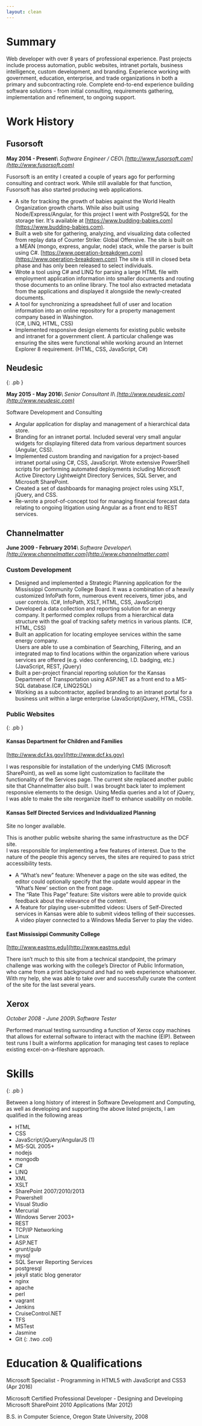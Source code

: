 ```yaml
---
layout: clean
---
```


# Summary #

Web developer with over 8 years of professional experience.  Past projects include
process automation, public websites, intranet portals, business intelligence, custom
development, and branding.  Experience working with government, education, enterprise,
and trade organizations in both a primary and subcontracting role. Complete end-to-end
experience building software solutions - from initial consulting, requirements gathering,
implementation and refinement, to ongoing support.

# Work History #

## Fusorsoft ##

**May 2014 - Present**\\
*Software Engineer / CEO*\\
*[http://www.fusorsoft.com](http://www.fusorsoft.com)*


Fusorsoft is an entity I created a couple of years ago for performing consulting
and contract work.  While still available for that function, Fusorsoft has also
started producing web applications.

* A site for tracking the growth of babies against the World Health Organization
  growth charts. While also built using Node/Express/Angular, for this project I
  went with PostgreSQL for the storage tier.  It&apos;s available at [https://www.budding-babies.com](https://www.budding-babies.com).
* Built a web site for gathering, analyzing, and visualizing data collected from
  replay data of Counter Strike: Global Offensive. The site is built on a MEAN (mongo,
  express, angular, node) stack, while the parser is built using C#. [https://www.operation-breakdown.com](https://www.operation-breakdown.com) The
  site is still in closed beta phase and has only been released to select individuals.
* Wrote a tool using C# and LINQ for parsing a large HTML file with employment
  application information into smaller documents and routing those documents to
  an online library. The tool also extracted metadata from the applications and
  displayed it alongside the newly-created documents.
* A tool for synchronizing a spreadsheet full of user and location information into
  an online repository for a property management company based in Washington.  
  (C#, LINQ, HTML, CSS)
* Implemented responsive design elements for existing public website and intranet
  for a government client.  A particular challenge was ensuring the sites were
  functional while working around an Internet Explorer 8 requirement.
  (HTML, CSS, JavaScript, C#)


## Neudesic ##
{: .pb }

**May 2015 - May 2016**\\
*Senior Consultant II*\\
*[http://www.neudesic.com](http://www.neudesic.com)*

Software Development and Consulting

* Angular application for display and management of a hierarchical data store.
* Branding for an intranet portal.  Included several very small angular widgets
  for displaying filtered data from various department sources (Angular, CSS).
* Implemented custom branding and navigation for a project-based intranet portal
  using C#, CSS, JavaScript. Wrote extensive PowerShell scripts for performing
  automated deployments including Microsoft Active Directory Lightweight Directory
  Services, SQL Server, and Microsoft SharePoint.
* Created a set of dashboards for managing project roles using XSLT, jQuery, and
  CSS.
* Re-wrote a proof-of-concept tool for managing financial forecast data relating
  to ongoing litigation using Angular as a front end to REST services.


## Channelmatter ##

**June 2009 - February 2014**\\
*Software Developer*\\
*[http://www.channelmatter.com](http://www.channelmatter.com)*

### Custom Development ###

* Designed and implemented a Strategic Planning application for the Mississippi
  Community College Board.  It was a combination of a heavily customized InfoPath
  form, numerous event receivers, timer jobs, and user controls. (C#, InfoPath,
  XSLT, HTML, CSS, JavaScript)
* Developed a data collection and reporting solution for an energy company. It performed
  complex rollups from a hierarchical data structure with the goal of tracking safety
  metrics in various plants. (C#, HTML, CSS)
* Built an application for locating employee services within the same energy company.  
  Users are able to use a combination of Searching, Filtering, and an integrated map
  to find locations within the organization where various services are offered (e.g.
  video conferencing, I.D. badging, etc.) (JavaScript, REST, jQuery)
* Built a per-project financial reporting solution for the Kansas Department of
  Transportation using ASP.NET as a front end to a MS-SQL database.(C#, LINQ2SQL)
* Working as a subcontractor, applied branding to an intranet portal for a business
  unit within a large enterprise (JavaScript/jQuery, HTML, CSS).

### Public Websites ###
{: .pb }

#### Kansas Department for Children and Families ####
[http://www.dcf.ks.gov](http://www.dcf.ks.gov)

I was responsible for installation of the underlying CMS (Microsoft SharePoint),
as well as some light customization to facilitate the functionality of the Services
page.  The current site replaced another public site that Channelmatter also built.
I was brought back later to implement responsive elements to the design. Using Media
queries and a lot of jQuery, I was able to make the site reorganize itself to enhance
usability on mobile.

#### Kansas Self Directed Services and Individualized Planning ####
Site no longer available.

This is another public website sharing the same infrastructure as the DCF site.  
I was responsible for implementing a few features of interest.  Due to the nature
of the people this agency serves, the sites are required to pass strict accessibility
tests.

* A “What’s new” feature:  Whenever a page on the site was edited, the editor could
  optionally specify that the update would appear in the ‘What’s New’ section on
  the front page.
*	The “Rate This Page” feature: Site visitors were able to provide quick feedback
  about the relevance of the content.
* A feature for playing user-submitted videos: Users of Self-Directed services in
  Kansas were able to submit videos telling of their successes.  A video player
  connected to a Windows Media Server to play the video.

#### East Mississippi Community College ####
[http://www.eastms.edu](http://www.eastms.edu)

There isn’t much to this site from a technical standpoint, the primary challenge
was working with the college’s Director of Public Information, who came from a print
background and had no web experience whatsoever. With my help, she was able to take
over and successfully curate the content of the site for the last several years.

## Xerox ##
*October 2008 - June 2009*\\
*Software Tester*

Performed manual testing surrounding a function of Xerox copy machines that allows
for external software to interact with the machine (EIP).  Between test runs I built
a winforms application for managing test cases to replace existing excel-on-a-fileshare
approach.

# Skills #
{: .pb }

Between a long history of interest in Software Development and Computing, as well
as developing and supporting the above listed projects, I am qualified in the
following areas

* HTML
* CSS
* JavaScript/jQuery/AngularJS (1)
* MS-SQL 2005+
* nodejs
* mongodb
* C#
* LINQ
* XML
* XSLT
* SharePoint 2007/2010/2013
* Powershell
* Visual Studio
* Mercurial
* Windows Server 2003+
* REST
* TCP/IP Networking
* Linux
* ASP.NET
* grunt/gulp
* mysql
* SQL Server Reporting Services
* postgresql
* jekyll static blog generator
* nginx
* apache
* perl
* vagrant
* Jenkins
* CruiseControl.NET
* TFS
* MSTest
* Jasmine
* Git
{: .two .col}

# Education & Qualifications #

Microsoft Specialist - Programming in HTML5 with JavaScript and CSS3 (Apr 2016)

Microsoft Certified Professional Developer - Designing and Developing Microsoft
SharePoint 2010 Applications (Mar 2012)

B.S. in Computer Science, Oregon State University, 2008
